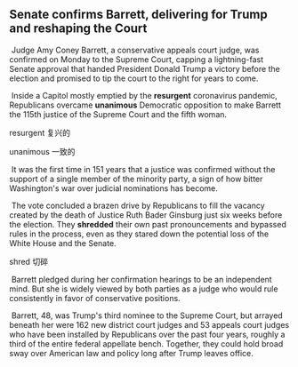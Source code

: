 ## Senate confirms Barrett, delivering for Trump and reshaping the Court

​		Judge Amy Coney Barrett, a conservative appeals court judge, was confirmed on Monday to the Supreme Court, capping a lightning-fast Senate approval that handed President Donald Trump a victory before the election and promised to tip the court to the right for years to come.

​		Inside a Capitol mostly emptied by the **resurgent** coronavirus pandemic, Republicans overcame **unanimous** Democratic opposition to make Barrett the 115th justice of the Supreme Court and the fifth woman.

resurgent  复兴的

unanimous  一致的

​		It was the first time in 151 years that a justice was confirmed without the support of a single member of the minority party, a sign of how bitter Washington's war over judicial nominations has become.

​		The vote concluded a brazen drive by Republicans to fill the vacancy created by the death of Justice Ruth Bader Ginsburg just six weeks before the election. They **shredded** their own past pronouncements and bypassed rules in the process, even as they stared down the potential loss of the White House and the Senate.

shred  切碎

​		Barrett pledged during her confirmation hearings to be an independent mind. But she is widely viewed by both parties as a judge who would rule consistently in favor of conservative positions.

​		Barrett, 48, was Trump's third nominee to the Supreme Court, but arrayed beneath her were 162 new district court judges and 53 appeals court judges who have been installed by Republicans over the past four years, roughly a third of the entire federal appellate bench. Together, they could hold broad sway over American law and policy long after Trump leaves office.